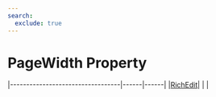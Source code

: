 ```yaml
---
search:
  exclude: true
---
```


<h1 class="heading"><span class="name">PageWidth Property</span></h1>

|----------------------------------|------|------|
|[RichEdit](../objects/richedit.md)|&nbsp;|&nbsp;|
